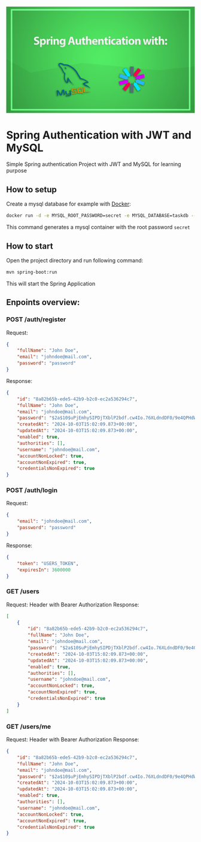 ![](./banner.png)
# Spring Authentication with JWT and MySQL
Simple Spring authentication Project with JWT and MySQL for learning purpose

## How to setup
Create a mysql database for example with [Docker](https://docker.com):
```bash
docker run -d -e MYSQL_ROOT_PASSWORD=secret -e MYSQL_DATABASE=taskdb --name mysqldb -p 3307:3306 mysql:8.0
```
This command generates a mysql container with the root password `secret`

## How to start
Open the project directory and run following command:
```bash
mvn spring-boot:run
```
This will start the Spring Application

## Enpoints overview:
### POST /auth/register
Request:
```json
{
    "fullName": "John Doe",
    "email": "johndoe@mail.com",
    "password": "password"
}
```
Response:
```json
{
    "id": "8a82b65b-ede5-42b9-b2c0-ec2a536294c7",
    "fullName": "John Doe",
    "email": "johndoe@mail.com",
    "password": "$2a$10$uPjEmhySIPDjTXblP2bdf.cw4Io.76XLdndDF0/9e4QPHdWWUfcc6",
    "createdAt": "2024-10-03T15:02:09.873+00:00",
    "updatedAt": "2024-10-03T15:02:09.873+00:00",
    "enabled": true,
    "authorities": [],
    "username": "johndoe@mail.com",
    "accountNonLocked": true,
    "accountNonExpired": true,
    "credentialsNonExpired": true
}
```

### POST /auth/login
Request:
```json
{
    "email": "johndoe@mail.com",
    "password": "password"
}
```
Response:
```json
{
    "token": "USERS_TOKEN",
    "expiresIn": 3600000
}
```

### GET /users
Request: Header with Bearer Authorization
Response:
```json
[
    {
        "id": "8a82b65b-ede5-42b9-b2c0-ec2a536294c7",
        "fullName": "John Doe",
        "email": "johndoe@mail.com",
        "password": "$2a$10$uPjEmhySIPDjTXblP2bdf.cw4Io.76XLdndDF0/9e4QPHdWWUfcc6",
        "createdAt": "2024-10-03T15:02:09.873+00:00",
        "updatedAt": "2024-10-03T15:02:09.873+00:00",
        "enabled": true,
        "authorities": [],
        "username": "johndoe@mail.com",
        "accountNonLocked": true,
        "accountNonExpired": true,
        "credentialsNonExpired": true
    }
]
```

### GET /users/me
Request: Header with Bearer Authorization
Response:
```json
{
    "id": "8a82b65b-ede5-42b9-b2c0-ec2a536294c7",
    "fullName": "John Doe",
    "email": "johndoe@mail.com",
    "password": "$2a$10$uPjEmhySIPDjTXblP2bdf.cw4Io.76XLdndDF0/9e4QPHdWWUfcc6",
    "createdAt": "2024-10-03T15:02:09.873+00:00",
    "updatedAt": "2024-10-03T15:02:09.873+00:00",
    "enabled": true,
    "authorities": [],
    "username": "johndoe@mail.com",
    "accountNonLocked": true,
    "accountNonExpired": true,
    "credentialsNonExpired": true
}
```
